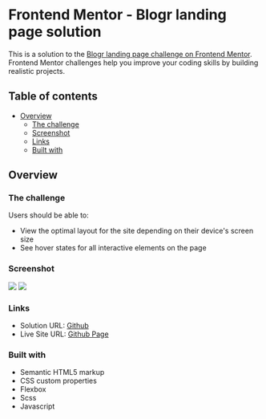 # Frontend Mentor - Blogr landing page solution

This is a solution to the [Blogr landing page challenge on Frontend Mentor](https://www.frontendmentor.io/challenges/blogr-landing-page-EX2RLAApP). Frontend Mentor challenges help you improve your coding skills by building realistic projects. 

## Table of contents

- [Overview](#overview)
  - [The challenge](#the-challenge)
  - [Screenshot](#screenshot)
  - [Links](#links)
  - [Built with](#built-with)

## Overview

### The challenge

Users should be able to:

- View the optimal layout for the site depending on their device's screen size
- See hover states for all interactive elements on the page

### Screenshot

![](https://i.imgur.com/TrYCkDC.png)
![](https://i.imgur.com/QYwriMX.png)

### Links

- Solution URL: [Github](https://github.com/joyun25/blogr-landing-page-main)
- Live Site URL: [Github Page](https://joyun25.github.io/blogr-landing-page-main/)

### Built with

- Semantic HTML5 markup
- CSS custom properties
- Flexbox
- Scss
- Javascript
